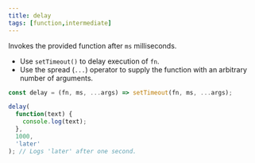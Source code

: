```yaml
---
title: delay
tags: [function,intermediate]
---
```


Invokes the provided function after `ms` milliseconds.

- Use `setTimeout()` to delay execution of `fn`.
- Use the spread (`...`) operator to supply the function with an arbitrary number of arguments.

```js
const delay = (fn, ms, ...args) => setTimeout(fn, ms, ...args);
```

```js
delay(
  function(text) {
    console.log(text);
  },
  1000,
  'later'
); // Logs 'later' after one second.
```
